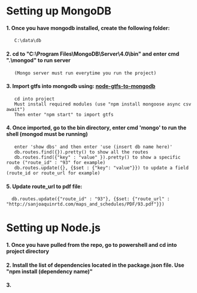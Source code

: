 
# Setting up MongoDB
  #### 1. Once you have mongodb installed, create the following folder:
       C:\data\db
  #### 2. cd to "C:\Program Files\MongoDB\Server\4.0\bin" and enter cmd ".\mongod" to run server
       (Mongo server must run everytime you run the project)
  #### 3. Import gtfs into mongodb using: [node-gtfs-to-mongodb](https://github.com/Flowlance/node-gtfs-to-mongodb)
       cd into project
       Must install required modules (use "npm install mongoose async csv await")
       Then enter "npm start" to import gtfs 
  #### 4. Once imported, go to the bin directory, enter cmd 'mongo' to run the shell (mongod must be running)
       enter 'show dbs' and then enter 'use (insert db name here)'
       db.routes.find({}).pretty() to show all the routes
       db.routes.find({"key" : "value" }).pretty() to show a specific route ("route_id" : "93" for example)
       db.routes.update({}, {$set : {"key": "value"}}) to update a field (route_id or route_url for example)
  #### 5. Update route_url to pdf file:
      db.routes.update({"route_id" : "93"}, {$set: {"route_url" : "http://sanjoaquinrtd.com/maps_and_schedules/PDF/93.pdf"}})
    
# Setting up Node.js
  #### 1. Once you have pulled from the repo, go to powershell and cd into project directory
  #### 2. Install the list of dependencies located in the package.json file. Use "npm install (dependency name)"
  #### 3. 

